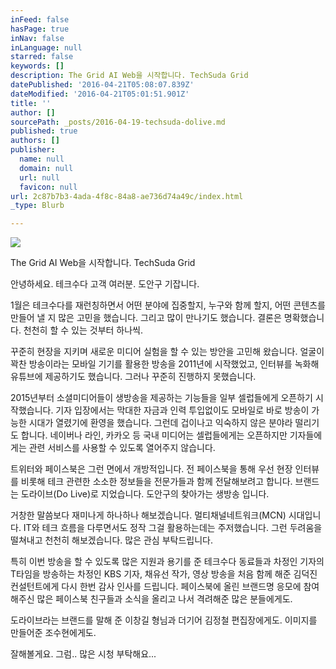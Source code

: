 ```yaml
---
inFeed: false
hasPage: true
inNav: false
inLanguage: null
starred: false
keywords: []
description: The Grid AI Web을 시작합니다. TechSuda Grid
datePublished: '2016-04-21T05:08:07.839Z'
dateModified: '2016-04-21T05:01:51.901Z'
title: ''
author: []
sourcePath: _posts/2016-04-19-techsuda-dolive.md
published: true
authors: []
publisher:
  name: null
  domain: null
  url: null
  favicon: null
url: 2c87b7b3-4ada-4f8c-84a8-ae736d74a49c/index.html
_type: Blurb

---
```

![](https://the-grid-user-content.s3-us-west-2.amazonaws.com/f0a570a6-411e-455b-8ea6-b67d48f10c8e.jpg)

The Grid AI Web을 시작합니다. TechSuda Grid

안녕하세요. 테크수다 고객 여러분. 도안구 기잡니다.

1월은 테크수다를 재런칭하면서 어떤 분야에 집중할지, 누구와 함께 할지, 어떤 콘텐츠를 만들어 낼 지 많은 고민을 했습니다. 그리고 많이 만나기도 했습니다. 결론은 명확했습니다. 천천히 할 수 있는 것부터 하나씩.

꾸준히 현장을 지키며 새로운 미디어 실험을 할 수 있는 방안을 고민해 왔습니다. 얼굴이 꽉찬 방송이라는 모바일 기기를 활용한 방송을 2011년에 시작했었고, 인터뷰를 녹화해 유튜브에 제공하기도 했습니다. 그러나 꾸준히 진행하지 못했습니다.

2015년부터 소셜미디어들이 생방송을 제공하는 기능들을 일부 셀럽들에게 오픈하기 시작했습니다. 기자 입장에서는 막대한 자금과 인력 투입없이도 모바일로 바로 방송이 가능한 시대가 열렸기에 환영을 했습니다. 그런데 겁이나고 익숙하지 않은 분야라 떨리기도 합니다. 네이버나 라인, 카카오 등 국내 미디어는 셀럽들에게는 오픈하지만 기자들에게는 관련 서비스를 사용할 수 있도록 열어주지 않습니다.

트위터와 페이스북은 그런 면에서 개방적입니다. 전 페이스북을 통해 우선 현장 인터뷰를 비롯해 테크 관련한 소소한 정보들을 전문가들과 함께 전달해보려고 합니다. 브랜드는 도라이브(Do Live)로 지었습니다. 도안구의 찾아가는 생방송 입니다.

거창한 말씀보다 재미나게 하나하나 해보겠습니다. 멀티채널네트워크(MCN) 시대입니다. IT와 테크 흐름을 다루면서도 정작 그걸 활용하는데는 주저했습니다. 그런 두려움을 떨쳐내고 천천히 해보겠습니다. 많은 관심 부탁드립니다.

특히 이번 방송을 할 수 있도록 많은 지원과 용기를 준 테크수다 동료들과 차정인 기자의 T타임을 방송하는 차정인 KBS 기자, 채유선 작가, 영상 방송을 처음 함께 해준 김덕진 컨설턴트에게 다시 한번 감사 인사를 드립니다. 페이스북에 올린 브랜드명 응모에 참여해주신 많은 페이스북 친구들과 소식을 올리고 나서 격려해준 많은 분들에게도.

도라이브라는 브랜드를 말해 준 이창길 형님과 더기어 김정철 편집장에게도. 이미지를 만들어준 조수현에게도.

잘해볼게요. 그럼.. 많은 시청 부탁해요...